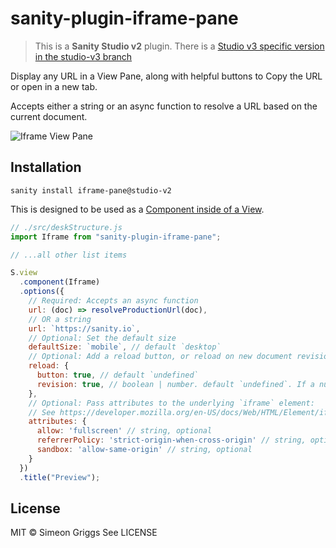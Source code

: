# sanity-plugin-iframe-pane

>This is a **Sanity Studio v2** plugin.
> There is a [Studio v3 specific version in the studio-v3 branch](https://github.com/SimeonGriggs/sanity-plugin-iframe-pane/tree)

Display any URL in a View Pane, along with helpful buttons to Copy the URL or open in a new tab.

Accepts either a string or an async function to resolve a URL based on the current document.

![Iframe View Pane](https://user-images.githubusercontent.com/9684022/144389599-496e1e50-62a7-4d5c-903a-889885eb8aab.png)

## Installation

```
sanity install iframe-pane@studio-v2
```

This is designed to be used as a [Component inside of a View](https://www.sanity.io/docs/structure-builder-reference#c0c8284844b7).

```js
// ./src/deskStructure.js
import Iframe from "sanity-plugin-iframe-pane";

// ...all other list items

S.view
  .component(Iframe)
  .options({
    // Required: Accepts an async function
    url: (doc) => resolveProductionUrl(doc),
    // OR a string
    url: `https://sanity.io`,
    // Optional: Set the default size
    defaultSize: `mobile`, // default `desktop`
    // Optional: Add a reload button, or reload on new document revisions
    reload: {
      button: true, // default `undefined`
      revision: true, // boolean | number. default `undefined`. If a number is provided, add a delay (in ms) before the automatic reload on document revision
    },
    // Optional: Pass attributes to the underlying `iframe` element:
    // See https://developer.mozilla.org/en-US/docs/Web/HTML/Element/iframe
    attributes: {
      allow: 'fullscreen' // string, optional
      referrerPolicy: 'strict-origin-when-cross-origin' // string, optional
      sandbox: 'allow-same-origin' // string, optional
    }
  })
  .title("Preview");
```

## License

MIT © Simeon Griggs
See LICENSE
